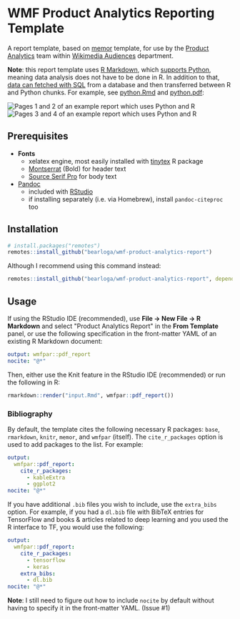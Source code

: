 # WMF Product Analytics Reporting Template

A report template, based on [memor](https://hebrewseniorlife.github.io/memor/) template, for use by the [Product Analytics](https://www.mediawiki.org/wiki/Product_Analytics) team within [Wikimedia Audiences](https://www.mediawiki.org/wiki/Wikimedia_Audiences) department.

**Note**: this report template uses [R Markdown](https://rmarkdown.rstudio.com/), which [supports Python](https://rstudio.github.io/reticulate/articles/r_markdown.html), meaning data analysis does not have to be done in R. In addition to that, [data can fetched with SQL](https://bookdown.org/yihui/rmarkdown/language-engines.html#sql) from a database and then transferred between R and Python chunks. For example, see [python.Rmd](inst/example/python.Rmd) and [python.pdf](inst/example/python.pdf):

![Pages 1 and 2 of an example report which uses Python and R](example_a.png)
![Pages 3 and 4 of an example report which uses Python and R](example_b.png)

## Prerequisites

- **Fonts**
  - xelatex engine, most easily installed with [tinytex](https://yihui.name/tinytex/) R package
  - [Montserrat](https://fonts.google.com/specimen/Montserrat) (Bold) for header text
  - [Source Serif Pro](https://fonts.google.com/specimen/Source+Serif+Pro) for body text
- [Pandoc](https://pandoc.org/)
  - included with [RStudio](https://www.rstudio.com/products/rstudio/)
  - if installing separately (i.e. via Homebrew), install `pandoc-citeproc` too

## Installation

```R
# install.packages("remotes")
remotes::install_github("bearloga/wmf-product-analytics-report")
```

Although I recommend using this command instead:

```R
remotes::install_github("bearloga/wmf-product-analytics-report", dependencies = "Suggests")
```

## Usage

If using the RStudio IDE (recommended), use **File → New File → R Markdown** and select "Product Analytics Report" in the **From Template** panel, or use the following specification in the front-matter YAML of an existing R Markdown document:

```YAML
output: wmfpar::pdf_report
nocite: "@*"
```

Then, either use the Knit feature in the RStudio IDE (recommended) or run the following in R:

```R
rmarkdown::render("input.Rmd", wmfpar::pdf_report())
```

### Bibliography

By default, the template cites the following necessary R packages: `base`, `rmarkdown`, `knitr`, `memor`, and `wmfpar` (itself). The `cite_r_packages` option is used to add packages to the list. For example:

```YAML
output:
  wmfpar::pdf_report:
    cite_r_packages:
      - kableExtra
      - ggplot2
nocite: "@*"
```

If you have additional `.bib` files you wish to include, use the `extra_bibs` option. For example, if you had a `dl.bib` file with BibTeX entries for TensorFlow and books & articles related to deep learning and you used the R interface to TF, you would use the following:

```YAML
output:
  wmfpar::pdf_report:
    cite_r_packages:
      - tensorflow
      - keras
    extra_bibs:
      - dl.bib
nocite: "@*"
```

**Note**: I still need to figure out how to include `nocite` by default without having to specify it in the front-matter YAML. (Issue #1)
